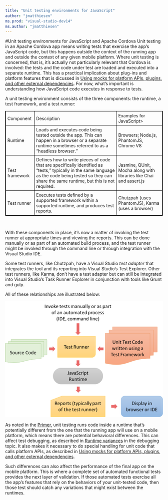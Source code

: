 ```yaml
---
title: "Unit testing environments for JavaScript"
author: "jmatthiesen"
ms.prod: "visual-studio-dev14"
ms.author: "jmatthiesen"
---
```


#Unit testing environments for JavaScript and Apache Cordova
Unit testing in an Apache Cordova app means writing tests that exercise the app’s JavaScript code, but this happens outside the context of the running app and outside the context of any given mobile platform. Where unit testing is concerned, that is, it’s actually not particularly relevant that Cordova is involved: the tests and the code under test are loaded and executed into a separate runtime. This has a practical implication about plug-ins and platform features that is dicussed in [Using mocks for platform APIs, plugins, and other external dependencies](unit-test-mocking.md). For now, what’s important is understanding how JavaScript code executes in response to tests.

A unit testing environment consists of the three components: the runtime, a test framework, and a test runner:

<style>
    table, th, td {
        border: 1px solid black;
        border-collapse: collapse;
    }
    th, td {
        padding: 5px;
    }
</style>
<table>
<tr>
<td>Component</td><td>Description</td><td>Examples for JavaScript>
</tr>
<tr>
<td>Runtime</td><td>Loads and executes code being tested outside the app. This can happen in a browser or a separate runtime sometimes referred to as a “headless browser.”</td><td>Browsers; Node.js, PhantomJS, Chrome V8</td>
</tr>
<tr>
<td>Test framework</td><td>Defines how to write pieces of code that are specifically identified as “tests,” typically in the same language as the code being tested so they can share the same runtime, but this is not required.</td><td>Jasmine, QUnit, Mocha along with libraries like Chai and assert.js</td>
</tr>
<tr>
<td>Test runner</td><td>Executes tests defined by a supported framework within a supported runtime, and produces test reports.</td><td>Chutzpah (uses PhantomJS), Karma (uses a browser)</td>

</tr>
</table>
<p>&nbsp;</p>

With these components in place, it’s now a matter of invoking the test runner at appropriate times and viewing the reports. This can be done manually or as part of an automated build process, and the test runner might be invoked through the command line or through integration with the Visual Studio IDE.

Some test runners, like Chutzpah, have a Visual Studio *test adapter* that integrates the tool and its reporting into Visual Studio’s Test Explorer. Other test runners, like Karma, don’t have a test adapter but can still be integrated into Visual Studio’s Task Runner Explorer in conjunction with tools like Grunt and gulp.

All of these relationships are illustrated below:

![Components of a unit testing environment](media/environments/01-components.png)

As noted in the [Primer](./primer.md), unit testing runs code inside a runtime that’s potentially different from the one that the running app will use on a mobile platform, which means there are potential behavioral differences. This can affect test debugging, as described in [Runtime variances](debugging-unit-tests.md#variances) in the debugging topic. It also makes it necessary to do special handling for unit code that calls platform APIs, as described in [Using mocks for platform APIs, plugins, and other external dependencies](unit-test-mocking.md).

Such differences can also affect the performance of the final app on the mobile platform. This is where a complete set of automated functional tests provides the next layer of validation. If those automated tests exercise all the app’s features that rely on the behaviors of your unit-tested code, then those test should catch any variations that might exist between the runtimes.

